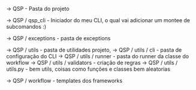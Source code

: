 -> QSP  - Pasta do projeto

-> QSP / qsp_cli - Iniciador do meu CLI, o qual vai adicionar um montee de subcomandos :)

-> QSP / exceptions - pasta de exceptions

-> QSP / utils - pasta de utilidades projeto, 
-> QSP / utils / cli - pasta de configuração do CLI
-> QSP / utils / runner - pasta do runner da classe do workflow
-> QSP / utils / validators - criação de regras
-> QSP / utils / utils.py - bem utils, coisas como funções e classes bem aleatorias

-> QSP / workflow - templates dos frameworks

